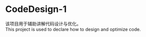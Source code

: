 # CodeDesign-1  
该项目用于辅助讲解代码设计与优化。  
This project is used to declare how to design and optimize code.



